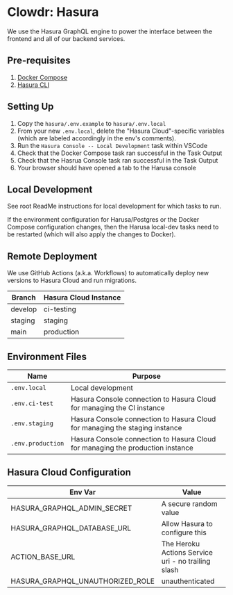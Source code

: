 # Clowdr: Hasura

We use the Hasura GraphQL engine to power the interface between the frontend and
all of our backend services.

## Pre-requisites

1. [Docker Compose](https://docs.docker.com/compose/)
1. [Hasura CLI](https://hasura.io/docs/1.0/graphql/core/hasura-cli/install-hasura-cli.html)

## Setting Up

1. Copy the `hasura/.env.example` to `hasura/.env.local`
1. From your new `.env.local`, delete the "Hasura Cloud"-specific variables
   (which are labeled accordingly in the env's comments).
1. Run the `Hasura Console -- Local Development` task within VSCode
1. Check that the Docker Compose task ran successful in the Task Output
1. Check that the Hasrua Console task ran successful in the Task Output
1. Your browser should have opened a tab to the Harusa console

## Local Development

See root ReadMe instructions for local development for which tasks to run.

If the environment configuration for Harusa/Postgres or the Docker Compose
configuration changes, then the Harusa local-dev tasks need to be restarted
(which will also apply the changes to Docker).

## Remote Deployment

We use GitHub Actions (a.k.a. Workflows) to automatically deploy new versions
to Hasura Cloud and run migrations.

| Branch  | Hasura Cloud Instance |
| ------- | --------------------- |
| develop | ci-testing            |
| staging | staging               |
| main    | production            |

## Environment Files

| Name              | Purpose                                                                        |
| ----------------- | ------------------------------------------------------------------------------ |
| `.env.local`      | Local development                                                              |
| `.env.ci-test`    | Hasura Console connection to Hasura Cloud for managing the CI instance         |
| `.env.staging`    | Hasura Console connection to Hasura Cloud for managing the staging instance    |
| `.env.production` | Hasura Console connection to Hasura Cloud for managing the production instance |

## Hasura Cloud Configuration

| Env Var                          | Value                                              |
| -------------------------------- | -------------------------------------------------- |
| HASURA_GRAPHQL_ADMIN_SECRET      | A secure random value                              |
| HASURA_GRAPHQL_DATABASE_URL      | Allow Hasura to configure this                     |
| ACTION_BASE_URL                  | The Heroku Actions Service uri - no trailing slash |
| HASURA_GRAPHQL_UNAUTHORIZED_ROLE | unauthenticated                                    |
